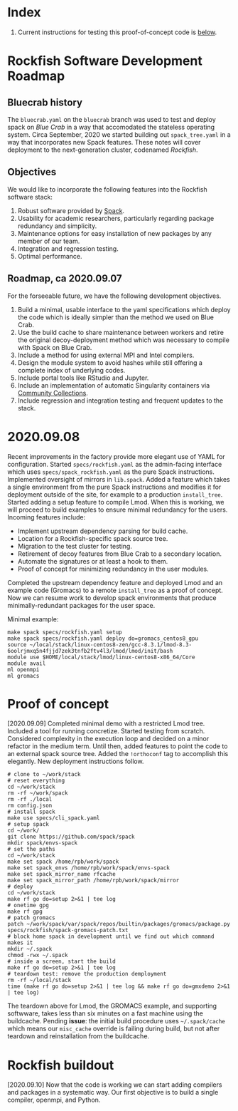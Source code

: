# Index

1. Current instructions for testing this proof-of-concept code is [below](#current).

# Rockfish Software Development Roadmap

## Bluecrab history

The `bluecrab.yaml` on the `bluecrab` branch was used to test and deploy spack on *Blue Crab* in a way that accomodated the stateless operating system. Circa September, 2020 we started building out `spack_tree.yaml` in a way that incorporates new Spack features. These notes will cover deployment to the next-generation cluster, codenamed *Rockfish*. 

## Objectives

We would like to incorporate the following features into the Rockfish software stack:

1. Robust software provided by [Spack](https://spack.io/).
2. Usability for academic researchers, particularly regarding package redundancy and simplicity.
3. Maintenance options for easy installation of new packages by any member of our team.
4. Integration and regression testing.
5. Optimal performance.

## Roadmap, ca 2020.09.07

For the forseeable future, we have the following development objectives.

1. Build a minimal, usable interface to the yaml specifications which deploy the code which is ideally simpler than the method we used on Blue Crab.
2. Use the build cache to share maintenance between workers and retire the original decoy-deployment method which was necessary to compile with Spack on Blue Crab.
3. Include a method for using external MPI and Intel compilers.
4. Design the module system to avoid hashes while still offering a complete index of underlying codes.
5. Include portal tools like RStudio and Jupyter.
6. Include an implementation of automatic Singularity containers via [Community Collections](https://github.com/community-collections).
7. Include regression and integration testing and frequent updates to the stack.

# 2020.09.08

Recent improvements in the factory provide more elegant use of YAML for configuration. Started `specs/rockfish.yaml` as the admin-facing interface which uses `specs/spack_rockfish.yaml` as the pure Spack instructions. Implemented oversight of mirrors in `lib.spack`. Added a feature which takes a single environment from the pure Spack instructions and modifies it for deployment outside of the site, for example to a production `install_tree`. Started adding a setup feature to compile Lmod. When this is working, we will proceed to build examples to ensure minimal redundancy for the users. Incoming features include:

- Implement upstream dependency parsing for build cache.
- Location for a Rockfish-specific spack source tree.
- Migration to the test cluster for testing.
- Retirement of decoy features from Blue Crab to a secondary location.
- Automate the signatures or at least a hook to them.
- Proof of concept for minimizing redundancy in the user modules.

Completed the upstream dependency feature and deployed Lmod and an example code (Gromacs) to a remote `install_tree` as a proof of concept. Now we can resume work to develop spack environments that produce minimally-redundant packages for the user space.

Minimal example:

~~~
make spack specs/rockfish.yaml setup
make spack specs/rockfish.yaml deploy do=gromacs_centos8_gpu
source ~/local/stack/linux-centos8-zen/gcc-8.3.1/lmod-8.3-6oolrjmxq5n4fjjd7zek3tnfb2ftv4l3/lmod/lmod/init/bash
module use $HOME/local/stack/lmod/linux-centos8-x86_64/Core
module avail
ml openmpi
ml gromacs
~~~

<a id="current"></a>
# Proof of concept

[2020.09.09] Completed minimal demo with a restricted Lmod tree. Included a tool for running concretize. Started testing from scratch. Considered complexity in the execution loop and decided on a minor refactor in the medium term. Until then, added features to point the code to an external spack source tree. Added the `!orthoconf` tag to accomplish this elegantly. New deployment instructions follow.

~~~
# clone to ~/work/stack
# reset everything
cd ~/work/stack
rm -rf ~/work/spack
rm -rf ./local
rm config.json
# install spack
make use specs/cli_spack.yaml
# setup spack
cd ~/work/
git clone https://github.com/spack/spack
mkdir spack/envs-spack
# set the paths
cd ~/work/stack
make set spack /home/rpb/work/spack
make set spack_envs /home/rpb/work/spack/envs-spack
make set spack_mirror_name rfcache
make set spack_mirror_path /home/rpb/work/spack/mirror
# deploy
cd ~/work/stack
make rf go do=setup 2>&1 | tee log
# onetime gpg
make rf gpg
# patch gromacs
patch ~/work/spack/var/spack/repos/builtin/packages/gromacs/package.py specs/rockfish/spack-gromacs-patch.txt	
# block home spack in development until we find out which command makes it
mkdir ~/.spack
chmod -rwx ~/.spack
# inside a screen, start the build
make rf go do=setup 2>&1 | tee log
# teardown test: remove the production demployment
rm -rf ~/local/stack
time (make rf go do=setup 2>&1 | tee log && make rf go do=gmxdemo 2>&1 | tee log)
~~~

The teardown above for Lmod, the GROMACS example, and supporting softwware, takes less than six minutes on a fast machine using the buildcache. Pending **issue**: the initial build procedure uses `~/.spack/cache` which means our `misc_cache` override is failing during build, but not after teardown and reinstallation from the buildcache.

# Rockfish buildout

[2020.09.10] Now that the code is working we can start adding compilers and packages in a systematic way. Our first objective is to build a single compiler, openmpi, and Python.

